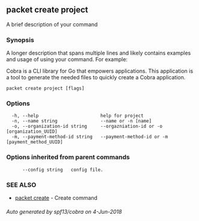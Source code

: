 ## packet create project

A brief description of your command

### Synopsis

A longer description that spans multiple lines and likely contains examples
and usage of using your command. For example:

Cobra is a CLI library for Go that empowers applications.
This application is a tool to generate the needed files
to quickly create a Cobra application.

```
packet create project [flags]
```

### Options

```
  -h, --help                       help for project
  -n, --name string                --name or -n [name]
  -o, --organization-id string     --orgazniation-id or -o [organization_UUID]
  -m, --payment-method-id string   --payment-method-id or -m [payment_method_UUID]
```

### Options inherited from parent commands

```
      --config string   config file.
```

### SEE ALSO

* [packet create](packet_create.md)	 - Create command

###### Auto generated by spf13/cobra on 4-Jun-2018
